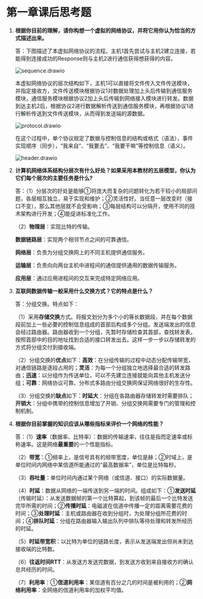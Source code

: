 # 第一章课后思考题

1. **根据你目前的理解，请你构想一个虚拟的网络协议，并将它用你认为恰当的方式描述出来。**

   答：下图描述了本虚拟网络协议的流程。主机1首先尝试与主机2建立连接，若能得到连接成功的Response则与主机2进行通信获得想获得的内容。
   
   ![sequence.drawio](https://qihang-1306873228.cos.ap-chongqing.myqcloud.com/imgs/sequence.drawio.svg)
   
   本虚拟网络协议的层次结构如下，主机1可以直接将文件传入文件传送模块，并指定接收方，文件传送模块根据协议1对数据处理加上头后传输到通信服务模块，通信服务模块根据协议2加上头后传输到网络接入模块进行转发。数据到达主机2后，根据协议2进行数据解析传送到通信服务模块，再根据协议1进行解析传送到文件传送模块，从而得到发送端的源数据。
   
   ![protocol.drawio](https://qihang-1306873228.cos.ap-chongqing.myqcloud.com/imgs/protocol.drawio.svg)
   
   在这个过程中，单个协议规定了数据与控制信息的结构或格式（语法），事件实现顺序（同步），“我来自”、“我要去”、“我要干嘛”等控制信息（语义）。
   
   ![header.drawio](https://qihang-1306873228.cos.ap-chongqing.myqcloud.com/imgs/header.drawio.svg)

2. **计算机网络体系结构分层次有什么好处？如果采用本教材的五层模型，你认为它们每个层次的主要任务是什么?**

   答：（1）分层次的好处是能够①将庞大而复杂的问题转化为若干较小的局部问题，各层相互独立，易于实现和维护；②灵活性好。当任意一层改变时（接口不变），那么其他层就不会受影响；③每层结构可以分隔开，使用不同的技术架构进行开发；④能促进标准化工作。

   （2）**物理层**：实现比特的传输。

   **数据链路层**：实现两个相邻节点之间的可靠通信。

   **网络层**：负责为分组交换网上的不同主机提供通信服务。

   **运输层**：负责向向两台主机中进程间的通信提供通用的数据传输服务。

   **应用层**：通过应用进程间的交互来完成特定网络应用。



3. **互联网数据传输一般采用什么交换方式？它的特点是什么？**

   答：分组交换。特点如下：

   （1）采用**存储交换**方式。将报文划分为多个小的等长数据段，并在每个数据段前加上一些必要的控制信息组成的首部后构成多个分组。发送端发出的信息会经过路由器。路由器收到一个分组，先暂时存储检查其首部，查找转发表，按照首部中的目的地址找到合适的接口转发出去。这样一步一步以存储转发的方式将分组交付到接收端。

   （2）分组交换的**优点**如下：**高效**：在分组传输的过程中动态分配传输带宽，对通信链路是逐段占用的；**灵活**：为每一个分组独立地选择最合适的转发路由；**迅速**：以分组作为传送单位，可以不先建立连接就能向其他主机发送分组；**可靠**：网络协议可靠、分布式多路由分组交换网保证网络很好的生存性。

   （3）分组交换的**缺点**如下：**时延大**：分组在各路由器存储转发时需要排队；**开销大**：分组中携带的控制信息增加了开销、分组交换网需要专门的管理和控制机制。



4. **根据你目前掌握的知识应该从哪些指标来评价一个网络的性能？**

   答：（1）**速率**（数据率、比特率）：数据的传输速率，往往是指而定速率或标称速率。这是网络**最重要**的一个性能指标。

   （2）**带宽**：①频率上，是信号具有的频带宽度，单位是赫；②时域上，是单位时间内网络中某信道所能通过的“最高数据率”，单位是比特每秒。

   （3）**吞吐量**：单位时间内通过某个网络（或信道、接口）的实际数据量。
   
   （4）**时延**：数据从网络的一端传送到另一端的时间。组成如下：①**发送时延**（传输时延）：从发送数据帧的第一个比特算起，到该帧的最后一个比特发送完毕所需的时间；②**传播时延**：电磁波在信道中传播一定的距离需要花费的时间；③**处理时延**：主机或路由器在收到分组时，为处理分组所花费的时间；④**排队时延**：分组在路由器输入输出队列中排队等待处理和转发所经历的时延。
   
   （5）**时延带宽积**：以比特为单位的链路长度，表示从发送端发出但尚未到达接收端的比特数。
   
   （6）**往返时间RTT**：从发送方发送完数据，到发送方收到来自接收方的确认总共经历的时间。
   
   （7）**利用率**：①**信道利用率**：某信道有百分之几的时间是被利用的；②**网络利用率**：全网络的信道利用率的加权平均值。

